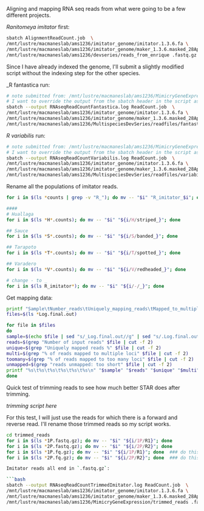 Aligning and mapping RNA seq reads from what were going to be a few different projects.

_Ranitomeya imitator_ first:

```bash
sbatch AlignmentReadCount.job  \
/mnt/lustre/macmaneslab/ams1236/imitator_genome/imitator.1.3.6.fa \
/mnt/lustre/macmaneslab/ams1236/imitator_genome/maker_1.3.6.masked_28April/Ranitomeya_imitator.imitator.1.3.6.functional.gff3 \
/mnt/lustre/macmaneslab/ams1236/devseries/reads_from_enrique .fastq.gz
```

Since I have already indexed the genome, I'll submit a slightly modified script without the indexing step for the other species.

_R fantastica run:
```bash
# note submitted from: /mnt/lustre/macmaneslab/ams1236/MimicryGeneExpression/test
# I want to override the output from the sbatch header in the script as well
sbatch --output RNAseqReadCountFantastica.log ReadCount.job  \
/mnt/lustre/macmaneslab/ams1236/imitator_genome/imitator.1.3.6.fa \
/mnt/lustre/macmaneslab/ams1236/imitator_genome/maker_1.3.6.masked_28April/Ranitomeya_imitator.imitator.1.3.6.functional.gff3 \
/mnt/lustre/macmaneslab/ams1236/MultispeciesDevSeries/readfiles/fantastica_reads .fq.gz
```

_R variabilis_ run:
```bash
# note submitted from: /mnt/lustre/macmaneslab/ams1236/MimicryGeneExpression/test
# I want to override the output from the sbatch header in the script as well
sbatch --output RNAseqReadCountVariabilis.log ReadCount.job  \
/mnt/lustre/macmaneslab/ams1236/imitator_genome/imitator.1.3.6.fa \
/mnt/lustre/macmaneslab/ams1236/imitator_genome/maker_1.3.6.masked_28April/Ranitomeya_imitator.imitator.1.3.6.functional.gff3 \
/mnt/lustre/macmaneslab/ams1236/MultispeciesDevSeries/readfiles/variabilis_reads .fq.gz
```

Rename all the populations of imitator reads.

```bash
for i in $(ls *counts | grep -v "R_"); do mv -- "$i" "R_imitator_$i"; done

#### 
# Huallaga
for i in $(ls *H*.counts); do mv -- "$i" "${i/H/striped_}"; done

## Sauce
for i in $(ls *S*.counts); do mv -- "$i" "${i/S/banded_}"; done

## Tarapoto
for i in $(ls *T*.counts); do mv -- "$i" "${i/T/spotted_}"; done

## Varadero
for i in $(ls *V*.counts); do mv -- "$i" "${i/V/redheaded_}"; done

# change - to _
for i in $(ls R_imitator*); do mv -- "$i" "${i/-/_}"; done 
```

Get mapping data:

```bash
printf "Sample\tNumber_reads\tUniquely_mapping_reads\tMapped_to_multiple_loci\tMapped_to_too_many_loci\tUnmapped_reads_too_short\n" > mappingdata.tab
files=$(ls *Log.final.out)

for file in $files
do
sample=$(echo $file | sed "s/_Log.final.out//g" | sed "s/.Log.final.out//g")
reads=$(grep "Number of input reads" $file | cut -f 2)
unique=$(grep "Uniquely mapped reads %" $file | cut -f 2) 
multi=$(grep "% of reads mapped to multiple loci" $file | cut -f 2)
toomany=$(grep "% of reads mapped to too many loci" $file | cut -f 2)
unmapped=$(grep "reads unmapped: too short" $file | cut -f 2)
printf "%s\t%s\t%s\t%s\t%s\t%s\n" "$sample" "$reads" "$unique" "$multi" "$toomany" "$unmapped" >> mappingdata.tab
done
```


Quick test of trimming reads to see how much better STAR does after trimming.

*trimming script here*

For this test, I will just use the reads for which there is a forward and reverse read. I'll rename those trimmed reads so my script works.

```bash
cd trimmed_reads
for i in $(ls *1P.fastq.gz); do mv -- "$i" "${i/1P/R1}"; done 
for i in $(ls *2P.fastq.gz); do mv -- "$i" "${i/2P/R2}"; done 
for i in $(ls *1P.fq.gz); do mv -- "$i" "${i/1P/R1}"; done  ### do this
for i in $(ls *2P.fq.gz); do mv -- "$i" "${i/2P/R2}"; done  ### do this

Imitator reads all end in `.fastq.gz`:

```bash
sbatch --output RNAseqReadCountTrimmedImitator.log ReadCount.job  \
/mnt/lustre/macmaneslab/ams1236/imitator_genome/imitator.1.3.6.fa \
/mnt/lustre/macmaneslab/ams1236/imitator_genome/maker_1.3.6.masked_28April/Ranitomeya_imitator.imitator.1.3.6.functional.gff3 \
/mnt/lustre/macmaneslab/ams1236/MimicryGeneExpression/trimmed_reads .fastq.gz
```
